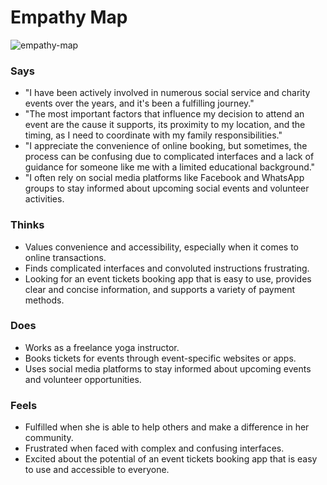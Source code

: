 # Empathy Map

![empathy-map](https://res.cloudinary.com/dqab7rimk/image/upload/v1699010153/UX%20Case%20Study/empathy%20maps/Lalitha_Empathy_Map_wfzob0.png)

### Says
- "I have been actively involved in numerous social service and charity events over the years, and it's been a fulfilling journey."
- "The most important factors that influence my decision to attend an event are the cause it supports, its proximity to my location, and the timing, as I need to coordinate with my family responsibilities."
- "I appreciate the convenience of online booking, but sometimes, the process can be confusing due to complicated interfaces and a lack of guidance for someone like me with a limited educational background."
- "I often rely on social media platforms like Facebook and WhatsApp groups to stay informed about upcoming social events and volunteer activities.

### Thinks
- Values convenience and accessibility, especially when it comes to online transactions.
- Finds complicated interfaces and convoluted instructions frustrating.
- Looking for an event tickets booking app that is easy to use, provides clear and concise information, and supports a variety of payment methods.

### Does
- Works as a freelance yoga instructor.
- Books tickets for events through event-specific websites or apps.
- Uses social media platforms to stay informed about upcoming events and volunteer opportunities.

### Feels
- Fulfilled when she is able to help others and make a difference in her community.
- Frustrated when faced with complex and confusing interfaces.
- Excited about the potential of an event tickets booking app that is easy to use and accessible to everyone.